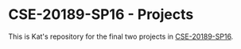 CSE-20189-SP16 - Projects
=========================

This is Kat's repository for the final two projects in [CSE-20189-SP16].

[CSE-20189-SP16]: https://www3.nd.edu/~pbui/teaching/cse.20189.sp16/